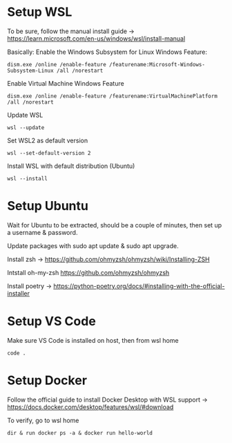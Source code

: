# Setup WSL
To be sure, follow the manual install guide → https://learn.microsoft.com/en-us/windows/wsl/install-manual 

Basically:
Enable the Windows Subsystem for Linux Windows Feature:

```dism.exe /online /enable-feature /featurename:Microsoft-Windows-Subsystem-Linux /all /norestart```

Enable Virtual Machine Windows Feature 

```dism.exe /online /enable-feature /featurename:VirtualMachinePlatform /all /norestart```

Update WSL

```wsl --update```

Set WSL2 as default version 

```wsl --set-default-version 2```

Install WSL with default distribution (Ubuntu)

```wsl --install```

# Setup Ubuntu
Wait for Ubuntu to be extracted, should be a couple of minutes, then set up a username & password.

Update packages with sudo apt update & sudo apt upgrade.

Install zsh → https://github.com/ohmyzsh/ohmyzsh/wiki/Installing-ZSH

Intstall oh-my-zsh https://github.com/ohmyzsh/ohmyzsh

Install poetry → https://python-poetry.org/docs/#installing-with-the-official-installer

# Setup VS Code
Make sure VS Code is installed on host, then from wsl home 

```code .```

# Setup Docker
Follow the official guide to install Docker Desktop with WSL support → https://docs.docker.com/desktop/features/wsl/#download

To verify, go to wsl home 

```dir & run docker ps -a & docker run hello-world```

